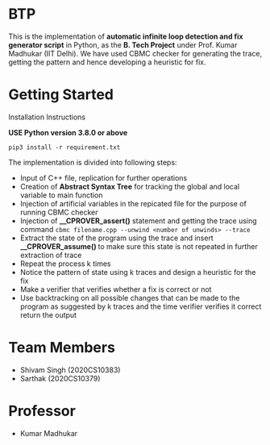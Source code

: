 # BTP

This is the implementation of <b>automatic infinite loop detection and fix generator script</b> in Python, as the <b>B. Tech Project</b> under Prof. Kumar Madhukar (IIT Delhi). We have used CBMC checker for generating the trace, getting the pattern and hence developing a heuristic for fix.

# Getting Started

Installation Instructions

<b>USE Python version 3.8.0 or above</b>

`pip3 install -r requirement.txt`

The implementation is divided into following steps:

* Input of C++ file, replication for further operations
* Creation of <b>Abstract Syntax Tree</b> for tracking the global and local variable to main function
* Injection of artificial variables in the repicated file for the purpose of running CBMC checker
* Injection of <b>__CPROVER_assert()</b> statement and getting the trace using command `cbmc filename.cpp --unwind <number of unwinds> --trace`
* Extract the state of  the program using the trace and insert <b>__CPROVER_assume() </b> to make sure this state is not repeated in further extraction of trace
* Repeat the process k times
* Notice the pattern of state using k traces and design a heuristic for the fix
* Make a verifier that verifies whether a fix is correct or not
* Use backtracking on all possible changes that can be made to the program as suggested by k traces and the time verifier verifies it correct return the output
  
# Team Members

* Shivam Singh (2020CS10383)
* Sarthak (2020CS10379)
  
# Professor

* Kumar Madhukar

